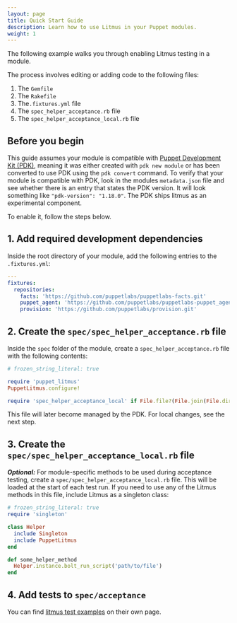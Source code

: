 ```yaml
---
layout: page
title: Quick Start Guide
description: Learn how to use Litmus in your Puppet modules.
weight: 1
---
```


The following example walks you through enabling Litmus testing in a module.

The process involves editing or adding code to the following files:

1. The `Gemfile`
2. The `Rakefile`
3. The`.fixtures.yml` file
4. The `spec_helper_acceptance.rb` file
5. The `spec_helper_acceptance_local.rb` file

## Before you begin

This guide assumes your module is compatible with [Puppet Development Kit (PDK)](https://puppet.com/docs/pdk/1.x/pdk.html),
meaning it was either created with `pdk new module` or has been converted to use PDK using the `pdk convert` command.
To verify that your module is compatible with PDK, look in the modules `metadata.json` file and see whether there is an entry that states the PDK version.
It will look something like `"pdk-version": "1.18.0"`.
The PDK ships litmus as an experimental component.

To enable it, follow the steps below.

## 1. Add required development dependencies

Inside the root directory of your module, add the following entries to the `.fixtures.yml`:

```yaml
---
fixtures:
  repositories:
    facts: 'https://github.com/puppetlabs/puppetlabs-facts.git'
    puppet_agent: 'https://github.com/puppetlabs/puppetlabs-puppet_agent.git'
    provision: 'https://github.com/puppetlabs/provision.git'
```

## 2. Create the `spec/spec_helper_acceptance.rb` file

Inside the `spec` folder of the module, create a `spec_helper_acceptance.rb` file with the following contents:

```ruby
# frozen_string_literal: true

require 'puppet_litmus'
PuppetLitmus.configure!

require 'spec_helper_acceptance_local' if File.file?(File.join(File.dirname(__FILE__), 'spec_helper_acceptance_local.rb'))
```

This file will later become managed by the PDK. For local changes, see the next step.

## 3. Create the `spec/spec_helper_acceptance_local.rb` file

***Optional:*** For module-specific methods to be used during acceptance testing, create a `spec/spec_helper_acceptance_local.rb` file. This will be loaded at the start of each test run. If you need to use any of the Litmus methods in this file, include Litmus as a singleton class:

```ruby
# frozen_string_literal: true
require 'singleton'

class Helper
  include Singleton
  include PuppetLitmus
end

def some_helper_method
  Helper.instance.bolt_run_script('path/to/file')
end
```

## 4. Add tests to `spec/acceptance`

You can find [litmus test examples](/content-and-tooling-team/docs/litmus/usage/testing/litmus-test-examples/) on their own page.
